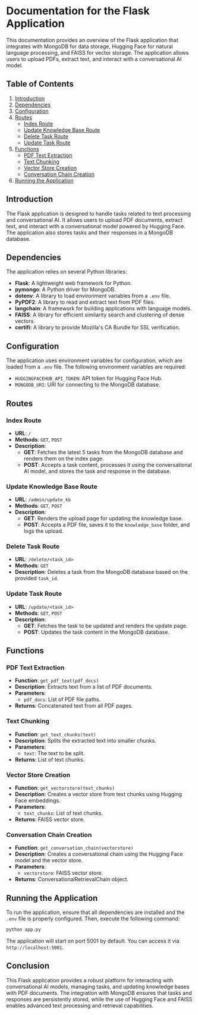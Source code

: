 # Documentation for the Flask Application

This documentation provides an overview of the Flask application that integrates with MongoDB for data storage, Hugging Face for natural language processing, and FAISS for vector storage. The application allows users to upload PDFs, extract text, and interact with a conversational AI model.

## Table of Contents

1. [Introduction](#introduction)
2. [Dependencies](#dependencies)
3. [Configuration](#configuration)
4. [Routes](#routes)
   - [Index Route](#index-route)
   - [Update Knowledge Base Route](#update-knowledge-base-route)
   - [Delete Task Route](#delete-task-route)
   - [Update Task Route](#update-task-route)
5. [Functions](#functions)
   - [PDF Text Extraction](#pdf-text-extraction)
   - [Text Chunking](#text-chunking)
   - [Vector Store Creation](#vector-store-creation)
   - [Conversation Chain Creation](#conversation-chain-creation)
6. [Running the Application](#running-the-application)

## Introduction

The Flask application is designed to handle tasks related to text processing and conversational AI. It allows users to upload PDF documents, extract text, and interact with a conversational model powered by Hugging Face. The application also stores tasks and their responses in a MongoDB database.

## Dependencies

The application relies on several Python libraries:

- **Flask**: A lightweight web framework for Python.
- **pymongo**: A Python driver for MongoDB.
- **dotenv**: A library to load environment variables from a `.env` file.
- **PyPDF2**: A library to read and extract text from PDF files.
- **langchain**: A framework for building applications with language models.
- **FAISS**: A library for efficient similarity search and clustering of dense vectors.
- **certifi**: A library to provide Mozilla's CA Bundle for SSL verification.

## Configuration

The application uses environment variables for configuration, which are loaded from a `.env` file. The following environment variables are required:

- `HUGGINGFACEHUB_API_TOKEN`: API token for Hugging Face Hub.
- `MONGODB_URI`: URI for connecting to the MongoDB database.

## Routes

### Index Route

- **URL**: `/`
- **Methods**: `GET`, `POST`
- **Description**: 
  - **GET**: Fetches the latest 5 tasks from the MongoDB database and renders them on the index page.
  - **POST**: Accepts a task content, processes it using the conversational AI model, and stores the task and response in the database.

### Update Knowledge Base Route

- **URL**: `/admin/update_kb`
- **Methods**: `GET`, `POST`
- **Description**: 
  - **GET**: Renders the upload page for updating the knowledge base.
  - **POST**: Accepts a PDF file, saves it to the `knowledge_base` folder, and logs the upload.

### Delete Task Route

- **URL**: `/delete/<task_id>`
- **Methods**: `GET`
- **Description**: Deletes a task from the MongoDB database based on the provided `task_id`.

### Update Task Route

- **URL**: `/update/<task_id>`
- **Methods**: `GET`, `POST`
- **Description**: 
  - **GET**: Fetches the task to be updated and renders the update page.
  - **POST**: Updates the task content in the MongoDB database.

## Functions

### PDF Text Extraction

- **Function**: `get_pdf_text(pdf_docs)`
- **Description**: Extracts text from a list of PDF documents.
- **Parameters**:
  - `pdf_docs`: List of PDF file paths.
- **Returns**: Concatenated text from all PDF pages.

### Text Chunking

- **Function**: `get_text_chunks(text)`
- **Description**: Splits the extracted text into smaller chunks.
- **Parameters**:
  - `text`: The text to be split.
- **Returns**: List of text chunks.

### Vector Store Creation

- **Function**: `get_vectorstore(text_chunks)`
- **Description**: Creates a vector store from text chunks using Hugging Face embeddings.
- **Parameters**:
  - `text_chunks`: List of text chunks.
- **Returns**: FAISS vector store.

### Conversation Chain Creation

- **Function**: `get_conversation_chain(vectorstore)`
- **Description**: Creates a conversational chain using the Hugging Face model and the vector store.
- **Parameters**:
  - `vectorstore`: FAISS vector store.
- **Returns**: ConversationalRetrievalChain object.

## Running the Application

To run the application, ensure that all dependencies are installed and the `.env` file is properly configured. Then, execute the following command:

```bash
python app.py
```

The application will start on port 5001 by default. You can access it via `http://localhost:5001`.

## Conclusion

This Flask application provides a robust platform for interacting with conversational AI models, managing tasks, and updating knowledge bases with PDF documents. The integration with MongoDB ensures that tasks and responses are persistently stored, while the use of Hugging Face and FAISS enables advanced text processing and retrieval capabilities.